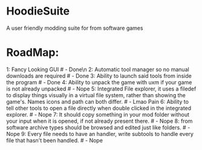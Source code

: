 # HoodieSuite
 A user friendly modding suite for from software games

# RoadMap:

1: Fancy Looking GUI # - Done\n
2: Automatic tool manager so no manual downloads are required # - Done
3: Ability to launch said tools from inside the program # - Done
4: Ability to unpack the game with uxm if your game is not already unpacked # - Nope
5: Integrated File explorer, it uses a filedef to display things visually in a virtual file system, rather than showing the game's. Names icons and path can both differ. # - Lmao Pain
6: Ability to tell other tools to open a file directly when double clicked in the integrated explorer. # - Nope
7: It should copy something in your mod folder without your input when it is opened, if not already present there. # - Nope
8: from software archive types should be browsed and edited just like folders. # - Nope
9: Every file needs to have an handler, write subtools to handle every file that hasn't been handled. # - Nope

